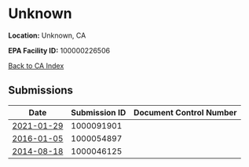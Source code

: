 # Unknown

**Location:** Unknown, CA

**EPA Facility ID:** 100000226506

[Back to CA Index](../../index.md)

## Submissions

| Date | Submission ID | Document Control Number |
|------|--------------|-------------------------|
| [2021-01-29](submissions/1000091901.md) | 1000091901 |  |
| [2016-01-05](submissions/1000054897.md) | 1000054897 |  |
| [2014-08-18](submissions/1000046125.md) | 1000046125 |  |
